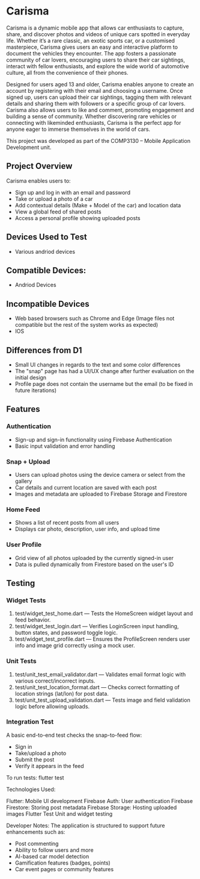 # Carisma
Carisma is a dynamic mobile app that allows car enthusiasts to capture, share, and discover photos and videos of unique cars spotted in everyday life. Whether it’s a rare classic, an exotic sports car, or a customised masterpiece, Carisma gives users an easy and interactive platform to document the vehicles they encounter. The app fosters a passionate community of car lovers, encouraging users to share their car sightings, interact with fellow enthusiasts, and explore the wide world of automotive culture, all from the convenience of their phones. 

Designed for users aged 13 and older, Carisma enables anyone to create an account by registering with their email and choosing a username. Once signed up, users can upload their car sightings, tagging them with relevant details and sharing them with followers or a specific group of car lovers. Carisma also allows users to like and comment, promoting engagement and building a sense of community. Whether discovering rare vehicles or connecting with likeminded enthusiasts, Carisma is the perfect app for anyone eager to immerse themselves in the world of cars.

This project was developed as part of the COMP3130 – Mobile Application Development unit.

## Project Overview
Carisma enables users to:
- Sign up and log in with an email and password
- Take or upload a photo of a car
- Add contextual details (Make + Model of the car) and location data
- View a global feed of shared posts
- Access a personal profile showing uploaded posts

## Devices Used to Test
- Various andriod devices

## Compatible Devices:
- Andriod Devices

## Incompatible Devices
- Web based browsers such as Chrome and Edge (Image files not compatible but the rest of the system works as expected)
- IOS

## Differences from D1
- Small UI changes in regards to the text and some color differences
- The "snap" page has had a UI/UX change after further evaluation on the initial design
- Profile page does not contain the username but the email (to be fixed in future iterations)


## Features

### Authentication
- Sign-up and sign-in functionality using Firebase Authentication
- Basic input validation and error handling

### Snap + Upload
- Users can upload photos using the device camera or select from the gallery
- Car details and current location are saved with each post
- Images and metadata are uploaded to Firebase Storage and Firestore

### Home Feed
- Shows a list of recent posts from all users
- Displays car photo, description, user info, and upload time

### User Profile
- Grid view of all photos uploaded by the currently signed-in user
- Data is pulled dynamically from Firestore based on the user's ID

## Testing

### Widget Tests
1. test/widget_test_home.dart — Tests the HomeScreen widget layout and feed behavior.
2. test/widget_test_login.dart — Verifies LoginScreen input handling, button states, and password toggle logic.
3. test/widget_test_profile.dart — Ensures the ProfileScreen renders user info and image grid correctly using a mock user.

### Unit Tests
1. test/unit_test_email_validator.dart — Validates email format logic with various correct/incorrect inputs.
2. test/unit_test_location_format.dart — Checks correct formatting of location strings (lat/lon) for post data.
3. test/unit_test_upload_validation.dart — Tests image and field validation logic before allowing uploads.

### Integration Test
A basic end-to-end test checks the snap-to-feed flow:
- Sign in
- Take/upload a photo
- Submit the post
- Verify it appears in the feed

To run tests:
flutter test

Technologies Used:

Flutter:	Mobile UI development
Firebase Auth:	User authentication
Firebase Firestore:	Storing post metadata
Firebase Storage:	Hosting uploaded images
Flutter Test	Unit and widget testing

Developer Notes:
The application is structured to support future enhancements such as:
- Post commenting
- Ability to follow users and more
- AI-based car model detection
- Gamification features (badges, points)
- Car event pages or community features
